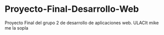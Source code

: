 # Proyecto-Final-Desarrollo-Web
Proyecto Final del grupo 2 de desarrollo de aplicaciones web. ULACIt
mike me la sopla